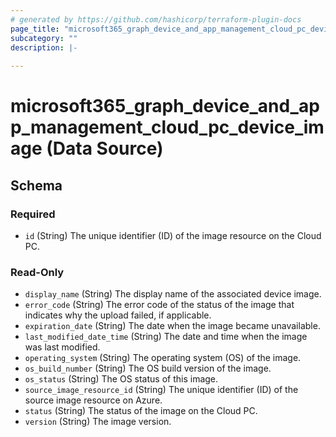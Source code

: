 ```yaml
---
# generated by https://github.com/hashicorp/terraform-plugin-docs
page_title: "microsoft365_graph_device_and_app_management_cloud_pc_device_image Data Source - terraform-provider-microsoft365"
subcategory: ""
description: |-
  
---
```


# microsoft365_graph_device_and_app_management_cloud_pc_device_image (Data Source)





<!-- schema generated by tfplugindocs -->
## Schema

### Required

- `id` (String) The unique identifier (ID) of the image resource on the Cloud PC.

### Read-Only

- `display_name` (String) The display name of the associated device image.
- `error_code` (String) The error code of the status of the image that indicates why the upload failed, if applicable.
- `expiration_date` (String) The date when the image became unavailable.
- `last_modified_date_time` (String) The date and time when the image was last modified.
- `operating_system` (String) The operating system (OS) of the image.
- `os_build_number` (String) The OS build version of the image.
- `os_status` (String) The OS status of this image.
- `source_image_resource_id` (String) The unique identifier (ID) of the source image resource on Azure.
- `status` (String) The status of the image on the Cloud PC.
- `version` (String) The image version.
